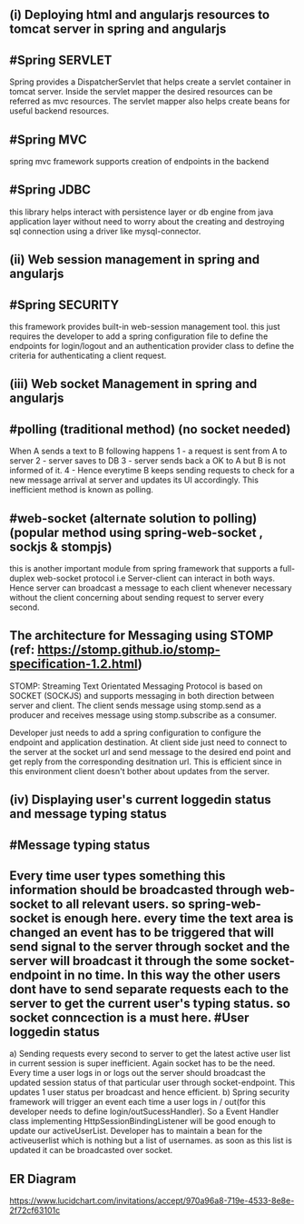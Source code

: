 (i) Deploying html and angularjs resources to tomcat server in spring and angularjs
------------------------------------------------------------
#Spring SERVLET
---------------
Spring provides a DispatcherServlet that helps create a servlet container in tomcat server. Inside the servlet mapper the desired resources can be 
referred as mvc resources. The servlet mapper also helps create beans for useful backend resources.

#Spring MVC
-----------
spring mvc framework supports creation of endpoints in the backend

#Spring JDBC
-----------
this library helps interact with persistence layer or db engine from java application layer without need to worry about the creating and destroying sql connection using a driver like mysql-connector.

(ii) Web session management in spring and angularjs
---------------------------------------------------
#Spring SECURITY
----------------
this framework provides built-in web-session management tool. this just requires the developer to add a spring configuration file to define the endpoints for login/logout and an authentication provider 
class to define the criteria for authenticating a client request.

(iii) Web socket Management in spring and angularjs
---------------------------------------------------
#polling (traditional method) (no socket needed)
------------------------------------------------
When A sends a text to B following happens
1 - a request is sent from A to server
2 - server saves to DB
3 - server sends back a OK to A but B is not informed of it.
4 - Hence everytime B keeps sending requests to check for a new message arrival at server and updates its UI accordingly. 
    This inefficient method is known as polling.

#web-socket (alternate solution to polling) (popular method using spring-web-socket , sockjs & stompjs)
--------------------------------------------------------------------------------------------------------
this is another important module from spring framework that supports a full-duplex web-socket protocol i.e Server-client can interact in both ways. 
Hence server can broadcast a message to each client whenever necessary without the client concerning about sending request to server every second.

The architecture for Messaging using STOMP (ref: https://stomp.github.io/stomp-specification-1.2.html)
-----------------
STOMP: Streaming Text Orientated Messaging Protocol is based on SOCKET (SOCKJS) and supports messaging in both direction between server and client. The client sends message using stomp.send as a producer and receives message using stomp.subscribe as a consumer.


Developer just needs to add a spring configuration to configure the endpoint and application destination. At client side just need to connect to the 
server at the socket url and send message to the desired end point and get reply from the corresponding desitnation url.
This is efficient since in this environment client doesn't bother about updates from the server.

(iv) Displaying user's current loggedin status and message typing status
------------------------------------------------------------------------
#Message typing status
----------------------
Every time user types something this information should be broadcasted through web-socket to all relevant users. so spring-web-socket is enough here. every time
the text area is changed an event has to be triggered that will send signal to the server through socket and the server will broadcast it through the some socket-endpoint
in no time. In this way the other users dont have to send separate requests each to the server to get the current user's typing status. so socket conncection is a must here.
#User loggedin status
---------------------
a) Sending requests every second to server to get the latest active user list in current session is super inefficient.
Again socket has to be the need. Every time a user logs in or logs out the server should broadcast the updated session status of that particular user through socket-endpoint.
This updates 1 user status per broadcast and hence efficient. 
b) Spring security framework will trigger an event each time a user logs in / out(for this developer needs to define login/outSucessHandler). So a Event Handler class implementing HttpSessionBindingListener will be good enough to update 
our activeUserList. Developer has to maintain a bean for the activeuserlist which is nothing but a list of usernames. as soon as this list is updated it can be broadcasted over
socket.

ER Diagram
----------
https://www.lucidchart.com/invitations/accept/970a96a8-719e-4533-8e8e-2f72cf63101c
